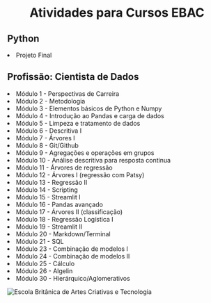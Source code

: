 <h1 align='center'> Atividades para Cursos EBAC </h1>

<h2> Python </h2>
<p>
  <li> Projeto Final
</p>

<h2> Profissão: Cientista de Dados </h2>
<p>
  <li> Módulo 1 - Perspectivas de Carreira</li>
  <li> Módulo 2 - Metodologia</li>
  <li> Módulo 3 - Elementos básicos de Python e Numpy</li>
  <li> Módulo 4 - Introdução ao Pandas e carga de dados</li>
  <li> Módulo 5 - Limpeza e tratamento de dados</li>
  <li> Módulo 6 - Descritiva I </li>
  <li> Módulo 7 - Árvores I </li>
  <li> Módulo 8 - Git/Github </li>
  <li> Módulo 9 - Agregações e operações em grupos </li>
  <li> Módulo 10 - Análise descritiva para resposta contínua </li>
  <li> Módulo 11 - Árvores de regressão </li>
  <li> Módulo 12 - Árvores I (regressão com Patsy) </li>
  <li> Módulo 13 - Regressão II </li>
  <li> Módulo 14 - Scripting</li>
  <li> Módulo 15 - Streamlit I</li>
  <li> Módulo 16 - Pandas avançado</li>
  <li> Módulo 17 - Árvores II (classificação) </li>
  <li> Módulo 18 - Regressão Logística I </li>
  <li> Módulo 19 - Streamlit II </li>
  <li> Módulo 20 - Markdown/Terminal </li>
  <li> Módulo 21 - SQL </li>
  <li> Módulo 23 - Combinação de modelos I </li>
  <li> Módulo 24 - Combinação de modelos II </li>
  <li> Módulo 25 - Cálculo </li>
  <li> Módulo 26 - Algelin </li>
  <li> Módulo 30 - Hierárquico/Aglomerativos </li>
</p>


![Escola Britânica de Artes Criativas e Tecnologia](ebac_logo.png)
